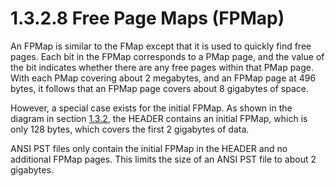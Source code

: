 <html dir="LTR" xmlns:mshelp="http://msdn.microsoft.com/mshelp" xmlns:ddue="http://ddue.schemas.microsoft.com/authoring/2003/5" xmlns:xlink="http://www.w3.org/1999/xlink" xmlns:tool="http://www.microsoft.com/tooltip">
    <head>
        <meta http-equiv="Content-Type" content="text/html; CHARSET=utf-8"></meta>
        <meta name="save" content="history"></meta>
        <title>1.3.2.8 Free Page Maps (FPMap)</title>
        <xml>
            <mshelp:toctitle title="1.3.2.8 Free Page Maps (FPMap)"></mshelp:toctitle>
            <mshelp:rltitle title="[MS-PST]: Free Page Maps (FPMap)"></mshelp:rltitle>
            <mshelp:keyword index="A" term="e3948d31-8c7a-41a6-b08c-5edf1f7274a4"></mshelp:keyword>
            <mshelp:attr name="DCSext.ContentType" value="open specification"></mshelp:attr>
            <mshelp:attr name="AssetID" value="e3948d31-8c7a-41a6-b08c-5edf1f7274a4"></mshelp:attr>
            <mshelp:attr name="TopicType" value="kbRef"></mshelp:attr>
            <mshelp:attr name="DCSext.Title" value="[MS-PST]: Free Page Maps (FPMap)" />
        </xml>
    </head>
    <body>
        <div id="header">
            <h1 class="heading">1.3.2.8 Free Page Maps (FPMap)</h1>
        </div>
        <div id="mainSection">
            <div id="mainBody">
                <div id="allHistory" class="saveHistory"></div>
                <div id="sectionSection0" class="section" name="collapseableSection">
                    

<p>An FPMap is similar to the FMap except that it is used to
quickly find free pages. Each bit in the FPMap corresponds to a PMap page, and
the value of the bit indicates whether there are any free pages within that
PMap page. With each PMap covering about 2 megabytes, and an FPMap page at 496
bytes, it follows that an FPMap page covers about 8 gigabytes of space.</p>

<p>However, a special case exists for the initial FPMap. As
shown in the diagram in section <a href="6b57253b-0853-47bb-99bb-d4b8f78105f0.htm">1.3.2</a>, the HEADER contains
an initial FPMap, which is only 128 bytes, which covers the first 2 gigabytes
of data.</p>

<p>ANSI PST files only contain the initial FPMap in the HEADER
and no additional FPMap pages. This limits the size of an ANSI PST file to
about 2 gigabytes.</p>
                </div>
            </div>
        </div>
    </body>
</html>
